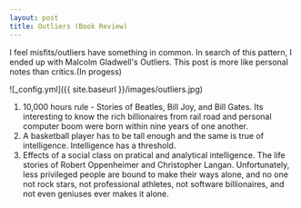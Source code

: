 ```yaml
---
layout: post
title: Outliers (Book Review) 
---
```


I feel misfits/outliers have something in common. In search of this pattern, I ended up with Malcolm Gladwell's Outliers. This post is more like personal notes than critics.(In progess) 

![_config.yml]({{ site.baseurl }}/images/outliers.jpg)

1. 10,000 hours rule - Stories of Beatles, Bill Joy, and Bill Gates. Its interesting to know the rich billionaires from rail road and personal computer boom were born within nine years of one another. 
2. A basketball player has to be tall enough and the same is true of intelligence. Intelligence has a threshold.
3. Effects of a social class on pratical and analytical intelligence. The life stories of Robert Oppenheimer and Christopher Langan.  Unfortunately, less privileged people are bound to make their ways alone, and no one not rock stars, not professional athletes, not software billionaires, and not even geniuses ever makes it alone.

